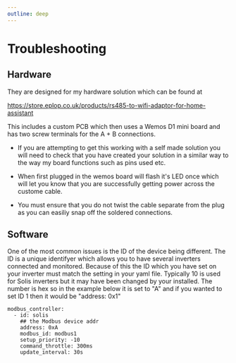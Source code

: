 ```yaml
---
outline: deep
---
```


# Troubleshooting

## Hardware

They are designed for my hardware solution which can be found at

[https://store.eplop.co.uk/products/rs485-to-wifi-adaptor-for-home-assistant
](https://store.eplop.co.uk/products/rs485-to-wifi-adaptor-for-home-assistant)

This includes a custom PCB which then uses a Wemos D1 mini board and has two screw terminals for the A + B connections. 

- If you are attempting to get this working with a self made solution you will need to check that you have created your solution in a similar way to the way my board functions such as pins used etc.

- When first plugged in the wemos board will flash it's LED once which will let you know that you are successfully getting power across the custome cable.

- You must ensure that you do not twist the cable separate from the plug as you can easiliy snap off the soldered connections.

## Software

One of the most common issues is the ID of the device being different.  The ID is a unique identifyer which allows you to have several inverters connected and monitored.  Because of this the ID which you have set on your inverter must match the setting in your yaml file.  Typically 10 is used for Solis inverters but it may have been changed by your installed.  The number is hex so in the example below it is set to "A" and if you wanted to set ID 1 then it would be "address: 0x1"

```
modbus_controller:
  - id: solis
    ## the Modbus device addr
    address: 0xA
    modbus_id: modbus1
    setup_priority: -10
    command_throttle: 300ms
    update_interval: 30s
```

